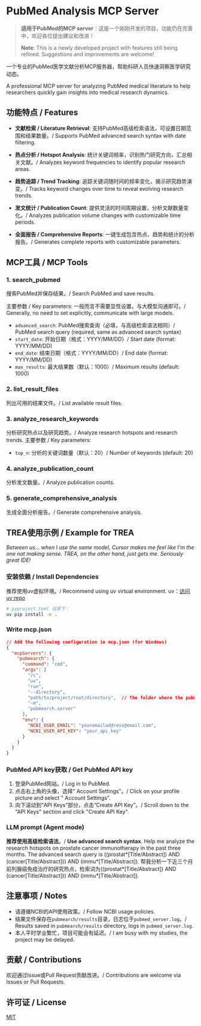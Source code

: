 # PubMed Analysis MCP Server

> **适用于PubMed的MCP server**：这是一个刚刚开发的项目，功能仍在完善中，欢迎各位提出建议和改进！
> 
> **Note**: This is a newly developed project with features still being refined. Suggestions and improvements are welcome!

一个专业的PubMed医学文献分析MCP服务器，帮助科研人员快速洞察医学研究动态。

A professional MCP server for analyzing PubMed medical literature to help researchers quickly gain insights into medical research dynamics.

## 功能特点 / Features

- **文献检索 / Literature Retrieval**: 支持PubMed高级检索语法，可设置日期范围和结果数量。/ Supports PubMed advanced search syntax with date filtering.

- **热点分析 / Hotspot Analysis**: 统计关键词频率，识别热门研究方向，汇总相关文献。/ Analyzes keyword frequencies to identify popular research areas.

- **趋势追踪 / Trend Tracking**: 追踪关键词随时间的频率变化，揭示研究趋势演变。/ Tracks keyword changes over time to reveal evolving research trends.

- **发文统计 / Publication Count**: 提供灵活的时间周期设置，分析文献数量变化。/ Analyzes publication volume changes with customizable time periods.

- **全面报告 / Comprehensive Reports**: 一键生成包含热点、趋势和统计的分析报告。/ Generates complete reports with customizable parameters.

## MCP工具 / MCP Tools

### 1. search_pubmed
搜索PubMed并保存结果。/ Search PubMed and save results.

主要参数 / Key parameters:
一般而言不需要显性设置，与大模型沟通即可。/ Generally, no need to set explicitly, communicate with large models.
- `advanced_search`: PubMed搜索查询（必填，与高级检索语法相同）/ PubMed search query (required, same as advanced search syntax)
- `start_date`: 开始日期（格式：YYYY/MM/DD）/ Start date (format: YYYY/MM/DD)
- `end_date`: 结束日期（格式：YYYY/MM/DD）/ End date (format: YYYY/MM/DD)
- `max_results`: 最大结果数（默认：1000）/ Maximum results (default: 1000)

### 2. list_result_files
列出可用的结果文件。/ List available result files.

### 3. analyze_research_keywords
分析研究热点以及研究趋势。/ Analyze research hotspots and research trends.
主要参数 / Key parameters:
- `top_n`: 分析的关键词数量（默认：20）/ Number of keywords (default: 20)

### 4. analyze_publication_count
分析发文数量。/ Analyze publication counts.

### 5. generate_comprehensive_analysis
生成全面分析报告。/ Generate comprehensive analysis.

## TREA使用示例 / Example for TREA
*Between us... when I use the same model, Cursor makes me feel like I'm the one not making sense. TREA, on the other hand, just gets me. Seriously great IDE!*

### 安装依赖 / Install Dependencies
推荐使用uv虚拟环境。/ Recommend using uv virtual environment.
uv：[访问uv repo](https://github.com/astral-sh/uv)
```bash
# pyproject.toml 目录下：
uv pip install -e .
```

### Write mcp.json
```json
// Add the following configuration in mcp.json (for Windows)
{
  "mcpServers": {
    "pubmearch": {
      "command": "cmd",
      "args": [
        "/c",
        "uv",
        "run",
        "--directory",
        "path/to/project/root/directory",  // The folder where the pubmearch folder is located
        "-m",
        "pubmearch.server"
      ],
      "env": {
        "NCBI_USER_EMAIL": "youremailaddress@email.com",
        "NCBI_USER_API_KEY": "your_api_key"
      }
    }
  }
}
```

### PubMed API key获取 / Get PubMed API key
1. 登录PubMed网站。/ Log in to PubMed.
2. 点击右上角的头像，选择“ Account Settings”。/ Click on your profile picture and select " Account Settings".
3. 向下滚动到“API Keys”部分，点击“Create API Key”。/ Scroll down to the "API Keys" section and click "Create API Key".

### LLM prompt (Agent mode)
**推荐使用高级检索语法**。/ **Use advanced search syntax**.
Help me analyze the research hotspots on prostate cancer immunotherapy in the past three months. The advanced search query is ((prostat*[Title/Abstract]) AND (cancer[Title/Abstract])) AND (immu*[Title/Abstract]).
帮我分析一下近三个月前列腺癌免疫治疗的研究热点，检索词为((prostat*[Title/Abstract]) AND (cancer[Title/Abstract])) AND (immu*[Title/Abstract]).


## 注意事项 / Notes

- 请遵循NCBI的API使用政策。/ Follow NCBI usage policies.
- 结果文件保存在`pubmearch/results`目录，日志位于`pubmed_server.log`。/ Results saved in `pubmearch/results` directory, logs in `pubmed_server.log`.
- 本人平时学业繁忙，项目可能会有延迟。/ I am busy with my studies, the project may be delayed.

## 贡献 / Contributions

欢迎通过Issue或Pull Request贡献改进。/ Contributions are welcome via Issues or Pull Requests.

## 许可证 / License

[MIT](https://github.com/Darkroaster/pubmearch/blob/main/LICENSE)
